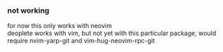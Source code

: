 ### not working
for now this only works with neovim  
deoplete works with vim, but not yet with this particular package,
would require nvim-yarp-git and vim-hug-neovim-rpc-git
